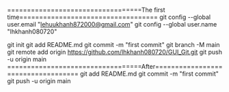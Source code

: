 ==================================The first time===================================
git config --global user.email "lehuukhanh872000@gmail.com"
git config --global user.name "lhkhanh080720"

git init
git add README.md
git commit -m "first commit"
git branch -M main
git remote add origin https://github.com/lhkhanh080720/GUI_Git.git
git push -u origin main
==================================After===================================
git add README.md
git commit -m "first commit"
git push -u origin main